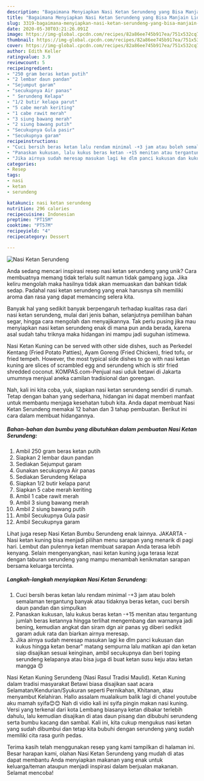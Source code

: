 ```yaml
---
description: "Bagaimana Menyiapkan Nasi Ketan Serundeng yang Bisa Manjain Lidah"
title: "Bagaimana Menyiapkan Nasi Ketan Serundeng yang Bisa Manjain Lidah"
slug: 3319-bagaimana-menyiapkan-nasi-ketan-serundeng-yang-bisa-manjain-lidah
date: 2020-05-30T03:21:26.091Z
image: https://img-global.cpcdn.com/recipes/82a86ee745b917ea/751x532cq70/nasi-ketan-serundeng-foto-resep-utama.jpg
thumbnail: https://img-global.cpcdn.com/recipes/82a86ee745b917ea/751x532cq70/nasi-ketan-serundeng-foto-resep-utama.jpg
cover: https://img-global.cpcdn.com/recipes/82a86ee745b917ea/751x532cq70/nasi-ketan-serundeng-foto-resep-utama.jpg
author: Edith Keller
ratingvalue: 3.9
reviewcount: 5
recipeingredient:
- "250 gram beras ketan putih"
- "2 lembar daun pandan"
- "Sejumput garam"
- "secukupnya Air panas"
- " Serundeng Kelapa"
- "1/2 butir kelapa parut"
- "5 cabe merah keriting"
- "1 cabe rawit merah"
- "3 siung bawang merah"
- "2 siung bawang putih"
- "Secukupnya Gula pasir"
- "Secukupnya garam"
recipeinstructions:
- "Cuci bersih beras ketan lalu rendam minimal -+3 jam atau boleh semalaman tergantung banyak atau tidaknya beras ketan, cuci bersih daun pandan dan simpulkan"
- "Panaskan kukusan, lalu kukus beras ketan -+15 menitan atau tergantung jumlah beras ketannya hingga terlihat mengembang dan warnanya jadi bening, kemudian angkat dan siram dgn air panas yg diberi sedikit garam aduk rata dan biarkan airnya meresap."
- "Jika airnya sudah meresap masukan lagi ke dlm panci kukusan dan kukus hingga ketan benar&#34; matang sempurna lalu matikan api dan ketan siap disajikan sesuai keinginan, ambil secukupnya dan beri toping serundeng kelapanya atau bisa juga di buat ketan susu keju atau ketan mangga 😍"
categories:
- Resep
tags:
- nasi
- ketan
- serundeng

katakunci: nasi ketan serundeng 
nutrition: 296 calories
recipecuisine: Indonesian
preptime: "PT15M"
cooktime: "PT57M"
recipeyield: "4"
recipecategory: Dessert

---
```



![Nasi Ketan Serundeng](https://img-global.cpcdn.com/recipes/82a86ee745b917ea/751x532cq70/nasi-ketan-serundeng-foto-resep-utama.jpg)

Anda sedang mencari inspirasi resep nasi ketan serundeng yang unik? Cara membuatnya memang tidak terlalu sulit namun tidak gampang juga. Jika keliru mengolah maka hasilnya tidak akan memuaskan dan bahkan tidak sedap. Padahal nasi ketan serundeng yang enak harusnya sih memiliki aroma dan rasa yang dapat memancing selera kita.

Banyak hal yang sedikit banyak berpengaruh terhadap kualitas rasa dari nasi ketan serundeng, mulai dari jenis bahan, selanjutnya pemilihan bahan segar, hingga cara mengolah dan menyajikannya. Tak perlu pusing jika mau menyiapkan nasi ketan serundeng enak di mana pun anda berada, karena asal sudah tahu triknya maka hidangan ini mampu jadi suguhan istimewa.

Nasi Ketan Kuning can be served with other side dishes, such as Perkedel Kentang (Fried Potato Patties), Ayam Goreng (Fried Chicken), fried tofu, or fried tempeh. However, the most typical side dishes to go with nasi ketan kuning are slices of scrambled egg and serundeng which is stir fried shredded coconut. KOMPAS.com-Penjual nasi uduk betawi di Jakarta umumnya menjual aneka camilan tradisional dan gorengan.


Nah, kali ini kita coba, yuk, siapkan nasi ketan serundeng sendiri di rumah. Tetap dengan bahan yang sederhana, hidangan ini dapat memberi manfaat untuk membantu menjaga kesehatan tubuh kita. Anda dapat membuat Nasi Ketan Serundeng memakai 12 bahan dan 3 tahap pembuatan. Berikut ini cara dalam membuat hidangannya.

<!--inarticleads1-->

##### Bahan-bahan dan bumbu yang dibutuhkan dalam pembuatan Nasi Ketan Serundeng:

1. Ambil 250 gram beras ketan putih
1. Siapkan 2 lembar daun pandan
1. Sediakan Sejumput garam
1. Gunakan secukupnya Air panas
1. Sediakan  Serundeng Kelapa
1. Siapkan 1/2 butir kelapa parut
1. Siapkan 5 cabe merah keriting
1. Ambil 1 cabe rawit merah
1. Ambil 3 siung bawang merah
1. Ambil 2 siung bawang putih
1. Ambil Secukupnya Gula pasir
1. Ambil Secukupnya garam


Lihat juga resep Nasi Ketan Bumbu Serundeng enak lainnya. JAKARTA - Nasi ketan kuning bisa menjadi pilihan menu sarapan yang menarik di pagi hari. Lembut dan pulennya ketan membuat sarapan Anda terasa lebih kenyang. Selain mengenyangkan, nasi ketan kuning juga terasa lezat dengan taburan serundeng yang mampu menambah kenikmatan sarapan bersama keluarga tercinta. 

<!--inarticleads2-->

##### Langkah-langkah menyiapkan Nasi Ketan Serundeng:

1. Cuci bersih beras ketan lalu rendam minimal -+3 jam atau boleh semalaman tergantung banyak atau tidaknya beras ketan, cuci bersih daun pandan dan simpulkan
1. Panaskan kukusan, lalu kukus beras ketan -+15 menitan atau tergantung jumlah beras ketannya hingga terlihat mengembang dan warnanya jadi bening, kemudian angkat dan siram dgn air panas yg diberi sedikit garam aduk rata dan biarkan airnya meresap.
1. Jika airnya sudah meresap masukan lagi ke dlm panci kukusan dan kukus hingga ketan benar&#34; matang sempurna lalu matikan api dan ketan siap disajikan sesuai keinginan, ambil secukupnya dan beri toping serundeng kelapanya atau bisa juga di buat ketan susu keju atau ketan mangga 😍


Nasi Ketan Kuning Serundeng (Nasi Rasul Tradisi Maulid). Ketan Kuning dalam tradisi masyarakat Betawi biasa disajikan saat acara Selamatan/Kendurian/Syukuran seperti Pernikahan, Khitanan, atau menyambut Kelahiran. Hallo assalam mualaikum balik lagi di chanel youtube aku mamah syifa😊😊 Nah di vidio kali ini syifa pingin makan nasi kuning. Versi yang terkenal dari kota Lembang biasanya ketan dibakar terlebih dahulu, lalu kemudian disajikan di atas daun pisang dan dibubuhi serundeng serta bumbu kacang dan sambal. Kali ini, kita cukup mengukus nasi ketan yang sudah dibumbui dan tetap kita bubuhi dengan serundeng yang sudah memiliki cita rasa gurih pedas. 

Terima kasih telah menggunakan resep yang kami tampilkan di halaman ini. Besar harapan kami, olahan Nasi Ketan Serundeng yang mudah di atas dapat membantu Anda menyiapkan makanan yang enak untuk keluarga/teman ataupun menjadi inspirasi dalam berjualan makanan. Selamat mencoba!
